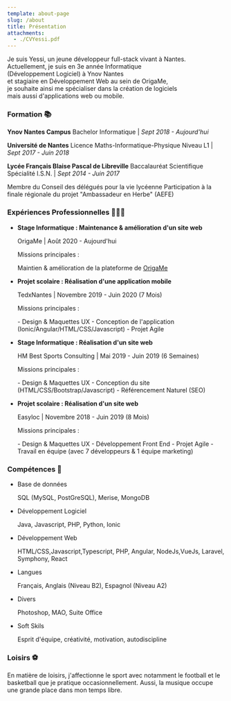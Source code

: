 ```yaml
---
template: about-page
slug: /about
title: Présentation
attachments:
  - ./CVYessi.pdf
---
```

Je suis Yessi, un jeune développeur full-stack vivant à Nantes.\
Actuellement, je suis en 3e année Informatique\
(Développement Logiciel) à Ynov Nantes\
et stagiaire en Développement Web au sein de OrigaMe,\
je souhaite ainsi me spécialiser dans la création de logiciels\
mais aussi d'applications web ou mobile.

### Formation 📚

**Ynov Nantes Campus** Bachelor Informatique | *Sept 2018 - Aujourd'hui*

**Université de Nantes** Licence Maths-Informatique-Physique Niveau L1 | *Sept 2017 - Juin 2018*

**Lycée Français Blaise Pascal de Libreville** Baccalauréat Scientifique Spécialité I.S.N. | *Sept 2014 - Juin 2017*

Membre du Conseil des délégués pour la vie lycéenne Participation à la finale régionale du projet "Ambassadeur en Herbe" (AEFE)

### Expériences Professionnelles 👨🏾‍💻

* **Stage Informatique : Maintenance & amélioration d'un site web**

  OrigaMe | Août 2020 - Aujourd'hui 

  Missions principales : 

  Maintien & amélioration de la plateforme de [OrigaMe](https://origame.fr/)
* **Projet scolaire : Réalisation d'une application mobile**

  TedxNantes | Novembre 2019 - Juin 2020 (7 Mois)

  Missions principales : 

  \- Design & Maquettes UX - Conception de l'application (Ionic/Angular/HTML/CSS/Javascript) - Projet Agile
* **Stage Informatique : Réalisation d'un site web**

  HM Best Sports Consulting | Mai 2019 - Juin 2019 (6 Semaines)

  Missions principales : 

  \- Design & Maquettes UX - Conception du site (HTML/CSS/Bootstrap/Javascript) - Référencement Naturel (SEO)
* **Projet scolaire : Réalisation d'un site web**

  Easyloc | Novembre 2018 - Juin 2019 (8 Mois)

  Missions principales : 

  \- Design & Maquettes UX - Développement Front End - Projet Agile - Travail en équipe (avec 7 développeurs & 1 équipe marketing) 

### Compétences 🧠

* Base de données

  SQL (MySQL, PostGreSQL), Merise, MongoDB
* Développement Logiciel

  Java, Javascript, PHP, Python, Ionic
* Développement Web

  HTML/CSS,Javascript,Typescript, PHP, Angular, NodeJs,VueJs, Laravel, Symphony, React
* Langues

  Français, Anglais (Niveau B2), Espagnol (Niveau A2)
* Divers

  Photoshop, MAO, Suite Office
* Soft Skils

  Esprit d'équipe, créativité, motivation, autodiscipline

### Loisirs  ⚽️

En matière de loisirs, j'affectionne le sport avec notamment le football et le basketball que je pratique occasionnellement. Aussi, la musique occupe une grande place dans mon temps libre.